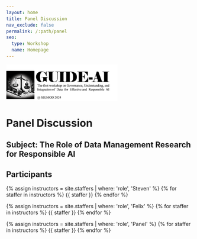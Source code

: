 ```yaml
---
layout: home
title: Panel Discussion
nav_exclude: false
permalink: /:path/panel
seo:
  type: Workshop
  name: Homepage
---
```


<img src="/assets/images/workshop_logo.png" height="100">

# Panel Discussion

## Subject: The Role of Data Management Research for Responsible AI

## Participants

{% assign instructors = site.staffers | where: 'role', 'Steven' %}
{% for staffer in instructors %}
{{ staffer }}
{% endfor %}

{% assign instructors = site.staffers | where: 'role', 'Felix' %}
{% for staffer in instructors %}
{{ staffer }}
{% endfor %}

{% assign instructors = site.staffers | where: 'role', 'Panel' %}
{% for staffer in instructors %}
{{ staffer }}
{% endfor %}

<!--- - Sudeepa Roy (Duke University)
- Boris Glavic (University of Illinois at Chicago)
- Felix Naumann (Hasso Plattner Institute, University of Potsdam)
- Steven Whang (KAIST)
- Fatemeh Nargesian (University of Rochester)
--->

